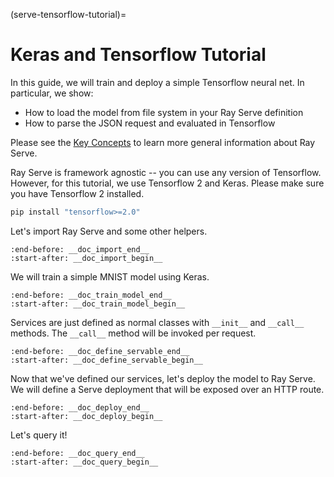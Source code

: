 (serve-tensorflow-tutorial)=

# Keras and Tensorflow Tutorial

In this guide, we will train and deploy a simple Tensorflow neural net.
In particular, we show:

- How to load the model from file system in your Ray Serve definition
- How to parse the JSON request and evaluated in Tensorflow

Please see the [Key Concepts](key-concepts) to learn more general information about Ray Serve.

Ray Serve is framework agnostic -- you can use any version of Tensorflow.
However, for this tutorial, we use Tensorflow 2 and Keras. Please make sure you have
Tensorflow 2 installed.

```bash
pip install "tensorflow>=2.0"
```

Let's import Ray Serve and some other helpers.

```{literalinclude} ../../../../python/ray/serve/examples/doc/tutorial_tensorflow.py
:end-before: __doc_import_end__
:start-after: __doc_import_begin__
```

We will train a simple MNIST model using Keras.

```{literalinclude} ../../../../python/ray/serve/examples/doc/tutorial_tensorflow.py
:end-before: __doc_train_model_end__
:start-after: __doc_train_model_begin__
```

Services are just defined as normal classes with `__init__` and `__call__` methods.
The `__call__` method will be invoked per request.

```{literalinclude} ../../../../python/ray/serve/examples/doc/tutorial_tensorflow.py
:end-before: __doc_define_servable_end__
:start-after: __doc_define_servable_begin__
```

Now that we've defined our services, let's deploy the model to Ray Serve. We will
define a Serve deployment that will be exposed over an HTTP route.

```{literalinclude} ../../../../python/ray/serve/examples/doc/tutorial_tensorflow.py
:end-before: __doc_deploy_end__
:start-after: __doc_deploy_begin__
```

Let's query it!

```{literalinclude} ../../../../python/ray/serve/examples/doc/tutorial_tensorflow.py
:end-before: __doc_query_end__
:start-after: __doc_query_begin__
```
